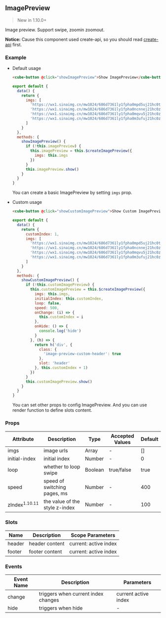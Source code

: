 ## ImagePreview

> New in 1.10.0+

Image preview. Support swipe, zoomin zoomout.

__Notice:__ Cause this component used create-api, so you should read [create-api](#/en-US/docs/create-api) first.

### Example

- Default usage

  ```html
  <cube-button @click="showImagePreview">Show ImagePreview</cube-button>
  ```
  ```js
  export default {
    data() {
      return {
        imgs: [
          'https://wx1.sinaimg.cn/mw1024/686d7361ly1fpha0mpd5uj21hc0tyws2.jpg',
          'https://wx1.sinaimg.cn/mw1024/686d7361ly1fpha0ncnnej21hc0zetxo.jpg',
          'https://wx1.sinaimg.cn/mw1024/686d7361ly1fpha0mqvu5j21hc0zkgzz.jpg',
          'https://wx1.sinaimg.cn/mw1024/686d7361ly1fpha0m3ufuj21hc0zkqbj.jpg'
        ]
      }
    },
    methods: {
      showImagePreview() {
        if (!this.imagePreview) {
          this.imagePreview = this.$createImagePreview({
            imgs: this.imgs
          })
        }
        this.imagePreview.show()
      }
    }
  }
  ```
  You can create a basic ImagePreview by setting `imgs` prop.

- Custom usage

  ```html
  <cube-button @click="showCustomImagePreview">Show Custom ImagePreview</cube
  ```
  ```js
  export default {
    data() {
      return {
        customIndex: 1,
        imgs: [
          'https://wx1.sinaimg.cn/mw1024/686d7361ly1fpha0mpd5uj21hc0tyws2.jpg',
          'https://wx1.sinaimg.cn/mw1024/686d7361ly1fpha0ncnnej21hc0zetxo.jpg',
          'https://wx1.sinaimg.cn/mw1024/686d7361ly1fpha0mqvu5j21hc0zkgzz.jpg',
          'https://wx1.sinaimg.cn/mw1024/686d7361ly1fpha0m3ufuj21hc0zkqbj.jpg'
        ]
      }
    },
    methods: {
      showCustomImagePreview() {
        if (!this.customImagePreview) {
          this.customImagePreview = this.$createImagePreview({
            imgs: this.imgs,
            initialIndex: this.customIndex,
            loop: false,
            speed: 500,
            onChange: (i) => {
              this.customIndex = i
            },
            onHide: () => {
              console.log('hide')
            }
          }, (h) => {
            return h('div', {
              class: {
                'image-preview-custom-header': true
              },
              slot: 'header'
            }, this.customIndex + 1)
          })
        }
        this.customImagePreview.show()
      }
    }
  }
  ```

  You can set other props to config ImagePreview. And you can use render function to define slots content.

### Props

| Attribute | Description | Type | Accepted Values | Default |
| - | - | - | - | - |
| imgs | image urls | Array | - | [] |
| initial-index | initial index | Number | - | 0 |
| loop | whether to loop swipe | Boolean | true/false | true |
| speed | speed of switching pages, ms | Number | - | 400 |
| zIndex<sup>1.10.11</sup> | the value of the style z-index | Number | - | 100 |

### Slots

| Name | Description | Scope Parameters |
| - | - | - |
| header | header content | current: active index |
| footer | footer content | current: active index |

### Events

| Event Name | Description | Parameters |
| - | - | - |
| change | triggers when current index changes | current active index |
| hide | triggers when hide | - |
